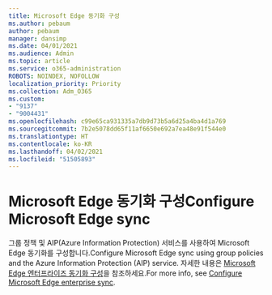 ```yaml
---
title: Microsoft Edge 동기화 구성
ms.author: pebaum
author: pebaum
manager: dansimp
ms.date: 04/01/2021
ms.audience: Admin
ms.topic: article
ms.service: o365-administration
ROBOTS: NOINDEX, NOFOLLOW
localization_priority: Priority
ms.collection: Adm_O365
ms.custom:
- "9137"
- "9004431"
ms.openlocfilehash: c99e65ca931335a7db9d73b5a6d25a4ba4d1a769
ms.sourcegitcommit: 7b2e5078dd65f11af6650e692a7ea48e91f544e0
ms.translationtype: HT
ms.contentlocale: ko-KR
ms.lasthandoff: 04/02/2021
ms.locfileid: "51505893"
---
```

# <a name="configure-microsoft-edge-sync"></a><span data-ttu-id="62fa2-102">Microsoft Edge 동기화 구성</span><span class="sxs-lookup"><span data-stu-id="62fa2-102">Configure Microsoft Edge sync</span></span>

<span data-ttu-id="62fa2-103">그룹 정책 및 AIP(Azure Information Protection) 서비스를 사용하여 Microsoft Edge 동기화를 구성합니다.</span><span class="sxs-lookup"><span data-stu-id="62fa2-103">Configure Microsoft Edge sync using group policies and the Azure Information Protection (AIP) service.</span></span> <span data-ttu-id="62fa2-104">자세한 내용은 [Microsoft Edge 엔터프라이즈 동기화 구성](https://docs.microsoft.com/deployedge/microsoft-edge-enterprise-sync)을 참조하세요.</span><span class="sxs-lookup"><span data-stu-id="62fa2-104">For more info, see [Configure Microsoft Edge enterprise sync](https://docs.microsoft.com/deployedge/microsoft-edge-enterprise-sync).</span></span>